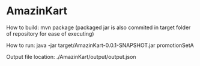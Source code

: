 # AmazinKart

How to build:
mvn package
(packaged jar is also commited in target folder of repository for ease of executing)

How to run:
java -jar target/AmazinKart-0.0.1-SNAPSHOT.jar promotionSetA

Output file location:
./AmazinKart/output/output.json
